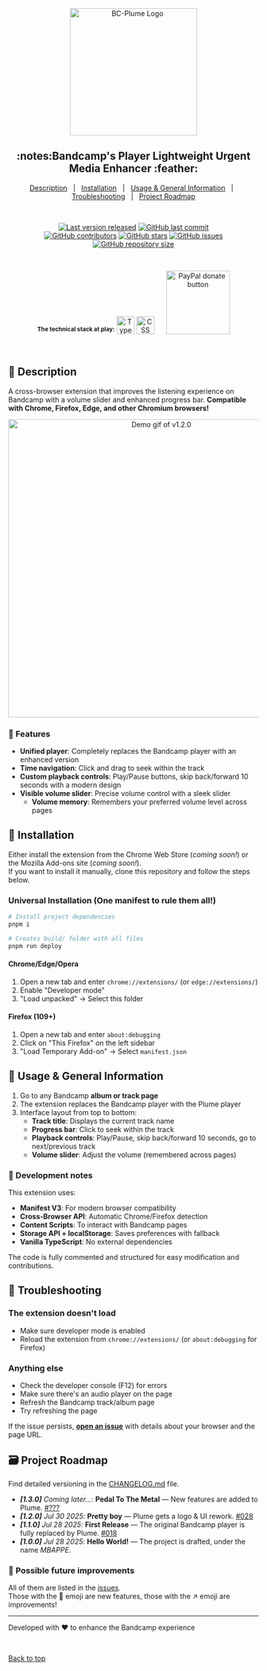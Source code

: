 <div align="center" id="top">
  <img src="https://raw.githubusercontent.com/QuentindiMeo/BC-Plume/feat/006_improve-readme/icons/logo.svg" alt="BC-Plume Logo" width="256px" />
  <h2>:notes:Bandcamp's Player Lightweight Urgent Media Enhancer :feather:</h2>
</div>

<div align="center">
  <a href="#memo-description">Description</a> &#xa0; | &#xa0;
  <a href="#rocket-installation">Installation</a> &#xa0; | &#xa0;
  <a href="#open_book-usage--general-information">Usage & General Information</a> &#xa0; | &#xa0;
  <a href="#bug-troubleshooting">Troubleshooting</a> &#xa0; | &#xa0;
  <a href="#card_file_box-project-roadmap">Project Roadmap</a>
</div>

&#xa0;

<div align="center">
  <a href="#card_file_box-changelog"><img alt="Last version released" src="https://img.shields.io/badge/release-v1.2.0-blue?logo=semver" /></a>
  <a href="https://github.com/QuentindiMeo/BC-Plume/commits/main"><img alt="GitHub last commit" src="https://img.shields.io/github/last-commit/QuentindiMeo/BC-Plume?color=blueviolet&logo=clarifai" /></a>
</div>
<div align="center">
  <a href="https://github.com/QuentindiMeo/BC-Plume/graphs/contributors"><img alt="GitHub contributors" src="https://img.shields.io/github/contributors/QuentindiMeo/BC-Plume?color=red&logo=stackedit" /></a>
  <a href="https://github.com/QuentindiMeo/BC-Plume/stargazers"><img alt="GitHub stars" src="https://img.shields.io/github/stars/QuentindiMeo/BC-Plume?style=flat&color=%23ffe937&logo=github" /></a>
  <a href="https://github.com/QuentindiMeo/BC-Plume/issues"><img alt="GitHub issues" src="https://img.shields.io/github/issues/QuentindiMeo/BC-Plume?color=forestgreen&logo=target" /></a>
  <a href="#card_file_box-changelog"><img alt="GitHub repository size" src="https://img.shields.io/github/languages/code-size/QuentindiMeo/BC-Plume?color=blue&logo=frontify" /></a>
</div>

&#xa0;

<div align="center">
  <sup><b>The technical stack at play:</b></sup>
  <img title="TypeScript" src="https://raw.githubusercontent.com/mallowigi/iconGenerator/master/assets/icons/files/typeScript.svg" width="36px" alt="TypeScript" />
  <img title="CSS" src="https://raw.githubusercontent.com/mallowigi/iconGenerator/master/assets/icons/files/css.svg" width="36px" alt="CSS" />
  &nbsp;&nbsp;&nbsp;&nbsp;
  <a href="https://www.paypal.com/donate/?hosted_button_id=LQCF9J9X4EDZL">
    <img alt="PayPal donate button" src="https://i.imgur.com/abmsLLY.png" width="128px" />
  </a>
</div>

&#xa0;

## :memo: Description

A cross-browser extension that improves the listening experience on Bandcamp with a volume slider and enhanced progress bar.
**Compatible with Chrome, Firefox, Edge, and other Chromium browsers!**

<div align="center">
  <img src="https://github.com/user-attachments/assets/ca4b8eaf-0a74-4f83-94e6-9a82d186403f" alt="Demo gif of v1.2.0" width="600px" />
</div>

### :musical_note: Features

- **Unified player**: Completely replaces the Bandcamp player with an enhanced version
- **Time navigation**: Click and drag to seek within the track
- **Custom playback controls**: Play/Pause buttons, skip back/forward 10 seconds with a modern design
- **Visible volume slider**: Precise volume control with a sleek slider
  - **Volume memory**: Remembers your preferred volume level across pages

## :rocket: Installation

Either install the extension from the Chrome Web Store (_coming soon!_) or the Mozilla Add-ons site (_coming soon!_).  
If you want to install it manually, clone this repository and follow the steps below.

### Universal Installation (One manifest to rule them all!)

```bash
# Install project dependencies
pnpm i

# Creates build/ folder with all files
pnpm run deploy
```

#### Chrome/Edge/Opera

1. Open a new tab and enter `chrome://extensions/` (or `edge://extensions/`)
2. Enable "Developer mode"
3. "Load unpacked" → Select this folder

#### Firefox (109+)

1. Open a new tab and enter `about:debugging`
2. Click on "This Firefox" on the left sidebar
3. "Load Temporary Add-on" → Select `manifest.json`

## :open_book: Usage & General Information

1. Go to any Bandcamp **album or track page**
2. The extension replaces the Bandcamp player with the Plume player
3. Interface layout from top to bottom:
   - **Track title**: Displays the current track name
   - **Progress bar**: Click to seek within the track
   - **Playback controls**: Play/Pause, skip back/forward 10 seconds, go to next/previous track
   - **Volume slider**: Adjust the volume (remembered across pages)

### 📝 Development notes

This extension uses:

- **Manifest V3**: For modern browser compatibility
- **Cross-Browser API**: Automatic Chrome/Firefox detection
- **Content Scripts**: To interact with Bandcamp pages
- **Storage API + localStorage**: Saves preferences with fallback
- **Vanilla TypeScript**: No external dependencies

The code is fully commented and structured for easy modification and contributions.

## :bug: Troubleshooting

### The extension doesn't load

- Make sure developer mode is enabled
- Reload the extension from `chrome://extensions/` (or `about:debugging` for Firefox)

### Anything else

- Check the developer console (F12) for errors
- Make sure there's an audio player on the page
- Refresh the Bandcamp track/album page
- Try refreshing the page

If the issue persists, [**open an issue**](https://github.com/QuentindiMeo/BC-Plume/issues) with details about your browser and the page URL.

## :card_file_box: Project Roadmap

Find detailed versioning in the [CHANGELOG.md](https://github.com/QuentindiMeo/BC-Plume/blob/main/CHANGELOG.md) file.

- _**[1.3.0]** Coming later..._: **Pedal To The Metal** — New features are added to Plume. [#???](#card_file_box-project-roadmap)
- _**[1.2.0]** Jul 30 2025_: **Pretty boy** — Plume gets a logo & UI rework. [#028](https://github.com/QuentindiMeo/BC-Plume/pull/28)
- _**[1.1.0]** Jul 28 2025_: **First Release** — The original Bandcamp player is fully replaced by Plume. [#018](https://github.com/QuentindiMeo/BC-Plume/pull/18)
- _**[1.0.0]** Jul 28 2025_: **Hello World!** — The project is drafted, under the name _MBAPPE_.

### 🔮 Possible future improvements

All of them are listed in the [issues](https://github.com/QuentindiMeo/BC-Plume/issues).  
Those with the 🚀 emoji are new features, those with the ↗️ emoji are improvements!

---

Developed with ❤️ to enhance the Bandcamp experience

<br />

[Back to top](#top)
